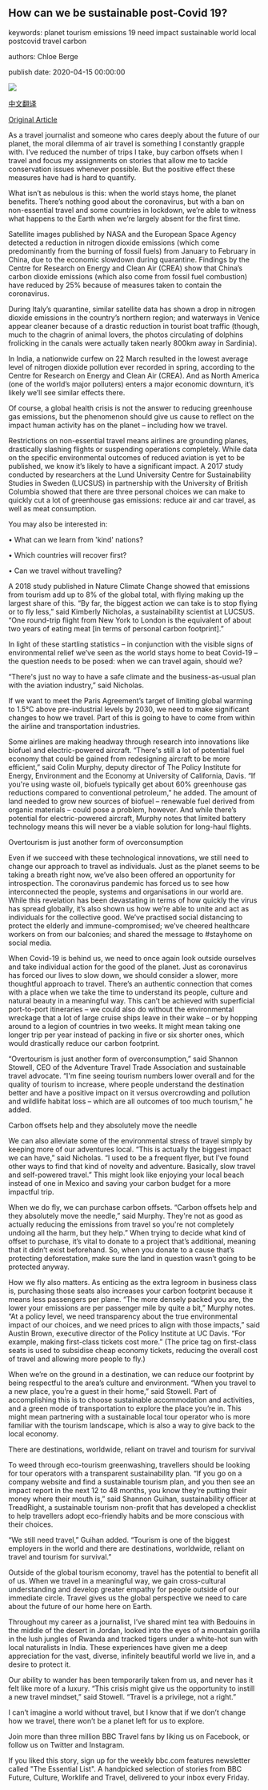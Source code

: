 ## How can we be sustainable post-Covid 19?

keywords: planet tourism emissions 19 need impact sustainable world local postcovid travel carbon

authors: Chloe Berge

publish date: 2020-04-15 00:00:00

![](https://ichef.bbci.co.uk/wwfeatures/live/624_351/images/live/p0/89/hz/p089hz97.jpg)

[中文翻译](How%20can%20we%20be%20sustainable%20post-Covid%2019%3F_zh.md)

[Original Article](https://www.bbc.com/travel/story/20200415-how-can-we-be-sustainable-post-covid-19)

As a travel journalist and someone who cares deeply about the future of our planet, the moral dilemma of air travel is something I constantly grapple with. I’ve reduced the number of trips I take, buy carbon offsets when I travel and focus my assignments on stories that allow me to tackle conservation issues whenever possible. But the positive effect these measures have had is hard to quantify.

What isn’t as nebulous is this: when the world stays home, the planet benefits. There’s nothing good about the coronavirus, but with a ban on non-essential travel and some countries in lockdown, we’re able to witness what happens to the Earth when we’re largely absent for the first time.

Satellite images published by NASA and the European Space Agency detected a reduction in nitrogen dioxide emissions (which come predominantly from the burning of fossil fuels) from January to February in China, due to the economic slowdown during quarantine. Findings by the Centre for Research on Energy and Clean Air (CREA) show that China’s carbon dioxide emissions (which also come from fossil fuel combustion) have reduced by 25% because of measures taken to contain the coronavirus.

During Italy’s quarantine, similar satellite data has shown a drop in nitrogen dioxide emissions in the country’s northern region; and waterways in Venice appear cleaner because of a drastic reduction in tourist boat traffic (though, much to the chagrin of animal lovers, the photos circulating of dolphins frolicking in the canals were actually taken nearly 800km away in Sardinia).

In India, a nationwide curfew on 22 March resulted in the lowest average level of nitrogen dioxide pollution ever recorded in spring, according to the Centre for Research on Energy and Clean Air (CREA). And as North America (one of the world’s major polluters) enters a major economic downturn, it’s likely we’ll see similar effects there.

Of course, a global health crisis is not the answer to reducing greenhouse gas emissions, but the phenomenon should give us cause to reflect on the impact human activity has on the planet – including how we travel.

Restrictions on non-essential travel means airlines are grounding planes, drastically slashing flights or suspending operations completely. While data on the specific environmental outcomes of reduced aviation is yet to be published, we know it’s likely to have a significant impact. A 2017 study conducted by researchers at the Lund University Centre for Sustainability Studies in Sweden (LUCSUS) in partnership with the University of British Columbia showed that there are three personal choices we can make to quickly cut a lot of greenhouse gas emissions: reduce air and car travel, as well as meat consumption.

You may also be interested in:

• What can we learn from 'kind' nations?

• Which countries will recover first?

• Can we travel without travelling?

A 2018 study published in Nature Climate Change showed that emissions from tourism add up to 8% of the global total, with flying making up the largest share of this. “By far, the biggest action we can take is to stop flying or to fly less,” said Kimberly Nicholas, a sustainability scientist at LUCSUS. “One round-trip flight from New York to London is the equivalent of about two years of eating meat [in terms of personal carbon footprint].”

In light of these startling statistics – in conjunction with the visible signs of environmental relief we’ve seen as the world stays home to beat Covid-19 – the question needs to be posed: when we can travel again, should we?

“There's just no way to have a safe climate and the business-as-usual plan with the aviation industry,” said Nicholas.

If we want to meet the Paris Agreement’s target of limiting global warming to 1.5°C above pre-industrial levels by 2030, we need to make significant changes to how we travel. Part of this is going to have to come from within the airline and transportation industries.

Some airlines are making headway through research into innovations like biofuel and electric-powered aircraft. “There's still a lot of potential fuel economy that could be gained from redesigning aircraft to be more efficient,” said Colin Murphy, deputy director of The Policy Institute for Energy, Environment and the Economy at University of California, Davis. “If you're using waste oil, biofuels typically get about 60% greenhouse gas reductions compared to conventional petroleum,” he added. The amount of land needed to grow new sources of biofuel – renewable fuel derived from organic materials – could pose a problem, however. And while there’s potential for electric-powered aircraft, Murphy notes that limited battery technology means this will never be a viable solution for long-haul flights.

Overtourism is just another form of overconsumption

Even if we succeed with these technological innovations, we still need to change our approach to travel as individuals. Just as the planet seems to be taking a breath right now, we’ve also been offered an opportunity for introspection. The coronavirus pandemic has forced us to see how interconnected the people, systems and organisations in our world are. While this revelation has been devastating in terms of how quickly the virus has spread globally, it’s also shown us how we’re able to unite and act as individuals for the collective good. We’ve practised social distancing to protect the elderly and immune-compromised; we’ve cheered healthcare workers on from our balconies; and shared the message to \#stayhome on social media.

When Covid-19 is behind us, we need to once again look outside ourselves and take individual action for the good of the planet. Just as coronavirus has forced our lives to slow down, we should consider a slower, more thoughtful approach to travel. There’s an authentic connection that comes with a place when we take the time to understand its people, culture and natural beauty in a meaningful way. This can’t be achieved with superficial port-to-port itineraries – we could also do without the environmental wreckage that a lot of large cruise ships leave in their wake – or by hopping around to a legion of countries in two weeks. It might mean taking one longer trip per year instead of packing in five or six shorter ones, which would drastically reduce our carbon footprint.

“Overtourism is just another form of overconsumption,” said Shannon Stowell, CEO of the Adventure Travel Trade Association and sustainable travel advocate. “I'm fine seeing tourism numbers lower overall and for the quality of tourism to increase, where people understand the destination better and have a positive impact on it versus overcrowding and pollution and wildlife habitat loss – which are all outcomes of too much tourism,” he added.

Carbon offsets help and they absolutely move the needle

We can also alleviate some of the environmental stress of travel simply by keeping more of our adventures local. “This is actually the biggest impact we can have,” said Nicholas. “I used to be a frequent flyer, but I’ve found other ways to find that kind of novelty and adventure. Basically, slow travel and self-powered travel.” This might look like enjoying your local beach instead of one in Mexico and saving your carbon budget for a more impactful trip.

When we do fly, we can purchase carbon offsets. “Carbon offsets help and they absolutely move the needle,” said Murphy. They're not as good as actually reducing the emissions from travel so you're not completely undoing all the harm, but they help.” When trying to decide what kind of offset to purchase, it’s vital to donate to a project that’s additional, meaning that it didn’t exist beforehand. So, when you donate to a cause that’s protecting deforestation, make sure the land in question wasn’t going to be protected anyway.

How we fly also matters. As enticing as the extra legroom in business class is, purchasing those seats also increases your carbon footprint because it means less passengers per plane. “The more densely packed you are, the lower your emissions are per passenger mile by quite a bit,” Murphy notes. “At a policy level, we need transparency about the true environmental impact of our choices, and we need prices to align with those impacts,” said Austin Brown, executive director of the Policy Institute at UC Davis. “For example, making first-class tickets cost more.” (The price tag on first-class seats is used to subsidise cheap economy tickets, reducing the overall cost of travel and allowing more people to fly.)

When we’re on the ground in a destination, we can reduce our footprint by being respectful to the area’s culture and environment. “When you travel to a new place, you’re a guest in their home,” said Stowell. Part of accomplishing this is to choose sustainable accommodation and activities, and a green mode of transportation to explore the place you’re in. This might mean partnering with a sustainable local tour operator who is more familiar with the tourism landscape, which is also a way to give back to the local economy.

There are destinations, worldwide, reliant on travel and tourism for survival

To weed through eco-tourism greenwashing, travellers should be looking for tour operators with a transparent sustainability plan. “If you go on a company website and find a sustainable tourism plan, and you then see an impact report in the next 12 to 48 months, you know they’re putting their money where their mouth is,” said Shannon Guihan, sustainability officer at TreadRight, a sustainable tourism non-profit that has developed a checklist to help travellers adopt eco-friendly habits and be more conscious with their choices.

“We still need travel,” Guihan added. “Tourism is one of the biggest employers in the world and there are destinations, worldwide, reliant on travel and tourism for survival.”

Outside of the global tourism economy, travel has the potential to benefit all of us. When we travel in a meaningful way, we gain cross-cultural understanding and develop greater empathy for people outside of our immediate circle. Travel gives us the global perspective we need to care about the future of our home here on Earth.

Throughout my career as a journalist, I’ve shared mint tea with Bedouins in the middle of the desert in Jordan, looked into the eyes of a mountain gorilla in the lush jungles of Rwanda and tracked tigers under a white-hot sun with local naturalists in India. These experiences have given me a deep appreciation for the vast, diverse, infinitely beautiful world we live in, and a desire to protect it.

Our ability to wander has been temporarily taken from us, and never has it felt like more of a luxury. “This crisis might give us the opportunity to instill a new travel mindset,” said Stowell. “Travel is a privilege, not a right.”

I can’t imagine a world without travel, but I know that if we don’t change how we travel, there won’t be a planet left for us to explore.

Join more than three million BBC Travel fans by liking us on Facebook, or follow us on Twitter and Instagram.

If you liked this story, sign up for the weekly bbc.com features newsletter called "The Essential List". A handpicked selection of stories from BBC Future, Culture, Worklife and Travel, delivered to your inbox every Friday.